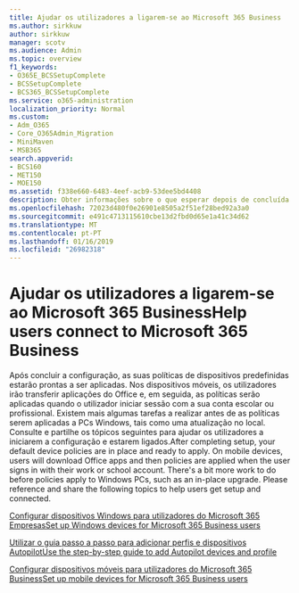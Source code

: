 ```yaml
---
title: Ajudar os utilizadores a ligarem-se ao Microsoft 365 Business
ms.author: sirkkuw
author: sirkkuw
manager: scotv
ms.audience: Admin
ms.topic: overview
f1_keywords:
- O365E_BCSSetupComplete
- BCSSetupComplete
- BCS365_BCSSetupComplete
ms.service: o365-administration
localization_priority: Normal
ms.custom:
- Adm_O365
- Core_O365Admin_Migration
- MiniMaven
- MSB365
search.appverid:
- BCS160
- MET150
- MOE150
ms.assetid: f338e660-6483-4eef-acb9-53dee5bd4408
description: Obter informações sobre o que esperar depois de concluída a configuração de Suite de nuvem de negócio.
ms.openlocfilehash: 72023d480f0e26901e8505a2f51ef28bed92a3a0
ms.sourcegitcommit: e491c4713115610cbe13d2fbd0d65e1a41c34d62
ms.translationtype: MT
ms.contentlocale: pt-PT
ms.lasthandoff: 01/16/2019
ms.locfileid: "26982318"
---
```

# <a name="help-users-connect-to-microsoft-365-business"></a><span data-ttu-id="e6388-103">Ajudar os utilizadores a ligarem-se ao Microsoft 365 Business</span><span class="sxs-lookup"><span data-stu-id="e6388-103">Help users connect to Microsoft 365 Business</span></span>

<span data-ttu-id="e6388-p101">Após concluir a configuração, as suas políticas de dispositivos predefinidas estarão prontas a ser aplicadas. Nos dispositivos móveis, os utilizadores irão transferir aplicações do Office e, em seguida, as políticas serão aplicadas quando o utilizador iniciar sessão com a sua conta escolar ou profissional. Existem mais algumas tarefas a realizar antes de as políticas serem aplicadas a PCs Windows, tais como uma atualização no local. Consulte e partilhe os tópicos seguintes para ajudar os utilizadores a iniciarem a configuração e estarem ligados.</span><span class="sxs-lookup"><span data-stu-id="e6388-p101">After completing setup, your default device policies are in place and ready to apply. On mobile devices, users will download Office apps and then policies are applied when the user signs in with their work or school account. There's a bit more work to do before policies apply to Windows PCs, such as an in-place upgrade. Please reference and share the following topics to help users get setup and connected.</span></span>
  
[<span data-ttu-id="e6388-108">Configurar dispositivos Windows para utilizadores do Microsoft 365 Empresas</span><span class="sxs-lookup"><span data-stu-id="e6388-108">Set up Windows devices for Microsoft 365 Business users</span></span>](set-up-windows-devices.md)
  
[<span data-ttu-id="e6388-109">Utilizar o guia passo a passo para adicionar perfis e dispositivos Autopilot</span><span class="sxs-lookup"><span data-stu-id="e6388-109">Use the step-by-step guide to add Autopilot devices and profile</span></span>](add-autopilot-devices-and-profile.md)
  
[<span data-ttu-id="e6388-110">Configurar dispositivos móveis para utilizadores do Microsoft 365 Business</span><span class="sxs-lookup"><span data-stu-id="e6388-110">Set up mobile devices for Microsoft 365 Business users</span></span>](set-up-mobile-devices.md)
  

